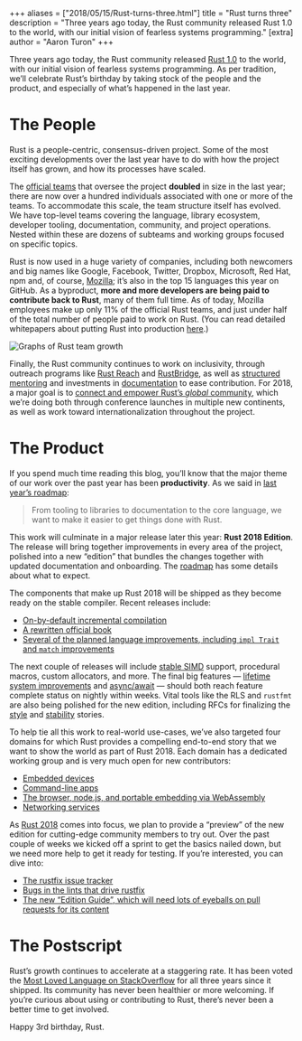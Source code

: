 +++
aliases = ["2018/05/15/Rust-turns-three.html"]
title = "Rust turns three"
description = "Three years ago today, the Rust community released Rust 1.0 to the world, with our initial vision of fearless systems programming."
[extra]
author = "Aaron Turon"
+++

Three years ago today, the Rust community released [Rust 1.0] to the world, with
our initial vision of fearless systems programming. As per tradition, we’ll
celebrate Rust’s birthday by taking stock of the people and the product, and
especially of what’s happened in the last year.

[Rust 1.0]: https://blog.rust-lang.org/2015/05/15/Rust-1.0.html

# The People

Rust is a people-centric, consensus-driven project. Some of the most exciting
developments over the last year have to do with how the project itself has
grown, and how its processes have scaled.

The [official teams](https://www.rust-lang.org/en-US/team.html) that oversee the
project **doubled** in size in the last year; there are now over a hundred
individuals associated with one or more of the teams. To accommodate this scale,
the team structure itself has evolved. We have top-level teams covering the
language, library ecosystem, developer tooling, documentation, community, and
project operations. Nested within these are dozens of subteams and working
groups focused on specific topics.

Rust is now used in a huge variety of companies, including both newcomers and
big names like Google, Facebook, Twitter, Dropbox, Microsoft, Red Hat, npm and,
of course, [Mozilla](https://blog.rust-lang.org/2017/11/14/Fearless-Concurrency-In-Firefox-Quantum.html);
it’s also in the top 15 languages this year on GitHub. As a byproduct, **more and more
developers are being paid to contribute back to Rust**, many of them full
time. As of today, Mozilla employees make up only 11% of the official Rust
teams, and just under half of the total number of people paid to work on
Rust. (You can read detailed whitepapers about putting Rust into
production [here](https://www.rust-lang.org/en-US/whitepapers.html).)

![Graphs of Rust team growth][team]

[team]: /images/2018-05-Third-Birthday/team.png

Finally, the Rust community continues to work on inclusivity, through outreach
programs like [Rust Reach](https://blog.rust-lang.org/2018/04/02/Increasing-Rusts-Reach-2018.html) and
[RustBridge](https://rustbridge.github.io/), as well as
[structured mentoring](https://blog.rust-lang.org/2017/09/18/impl-future-for-rust.html) and
investments in [documentation](https://rustc-dev-guide.rust-lang.org/)
to ease contribution. For 2018, a major goal is to
[connect and empower Rust’s *global* community](https://blog.rust-lang.org/2018/03/12/roadmap.html),
which we’re doing both through conference launches in multiple new continents,
as well as work toward internationalization throughout the project.

# The Product

If you spend much time reading this blog, you’ll know that the major theme of
our work over the past year has been **productivity**. As we said
in [last year’s roadmap](https://blog.rust-lang.org/2017/02/06/roadmap.html):

> From tooling to libraries to documentation to the core language, we want to
> make it easier to get things done with Rust.

This work will culminate in a major release later this year: **Rust 2018
Edition**. The release will bring together improvements in every area of the
project, polished into a new “edition” that bundles the changes together with
updated documentation and onboarding.
The [roadmap](https://blog.rust-lang.org/2018/03/12/roadmap.html) has some details about
what to expect.

The components that make up Rust 2018 will be shipped as they become ready on
the stable compiler. Recent releases include:

- [On-by-default incremental compilation](https://blog.rust-lang.org/2018/02/15/Rust-1.24.html)
- [A rewritten official book](https://blog.rust-lang.org/2018/05/10/Rust-1.26.html)
- [Several of the planned language improvements, including `impl Trait` and `match` improvements](https://blog.rust-lang.org/2018/05/10/Rust-1.26.html)

The next couple of releases will
include [stable SIMD](https://github.com/rust-lang/rust/issues/48556) support,
procedural macros, custom allocators, and more. The final big features
— [lifetime system improvements](https://github.com/rust-lang/rfcs/pull/2094)
and [async/await](https://github.com/rust-lang/rfcs/pull/2394) — should both
reach feature complete status on nightly within weeks. Vital tools like the RLS and
`rustfmt` are also being polished for the new edition, including RFCs for finalizing
the [style](https://github.com/rust-lang/rfcs/pull/2436)
and [stability](https://github.com/rust-lang/rfcs/pull/2437) stories.

To help tie all this work to real-world use-cases, we’ve also targeted four
domains for which Rust provides a compelling end-to-end story that we want to
show the world as part of Rust 2018. Each domain has a dedicated working group
and is very much open for new contributors:

- [Embedded devices](https://internals.rust-lang.org/t/announcing-the-embedded-devices-working-group/6839)
- [Command-line apps](https://internals.rust-lang.org/t/announcing-the-cli-working-group/6872)
- [The browser, node.js, and portable embedding via WebAssembly](https://internals.rust-lang.org/t/come-join-the-rust-and-webassembly-working-group/6845/2)
- [Networking services](https://internals.rust-lang.org/t/announcing-the-network-services-working-group-wg-net/7354)

As [Rust 2018](https://blog.rust-lang.org/2018/03/12/roadmap.html) comes into
focus, we plan to provide a “preview” of the new edition for cutting-edge
community members to try out. Over the past couple of weeks we kicked off a
sprint to get the basics nailed down, but we need more help to get it ready for
testing. If you’re interested, you can dive into:


- [The rustfix issue tracker](https://github.com/rust-lang-nursery/rustfix/issues/)
- [Bugs in the lints that drive rustfix](https://github.com/rust-lang/rust/issues?q=is%3Aopen+is%3Aissue+label%3AA-rust-2018-preview)
- [The new “Edition Guide”, which will need lots of eyeballs on pull requests for its content](https://github.com/rust-lang-nursery/edition-guide)

# The Postscript

Rust’s growth continues to accelerate at a staggering rate. It has been voted
the [Most Loved Language on StackOverflow](https://insights.stackoverflow.com/survey/2018/#most-loved-dreaded-and-wanted)
for all three years since it shipped. Its community has never been healthier or more
welcoming. If you’re curious about using or contributing to Rust, there’s never
been a better time to get involved.

Happy 3rd birthday, Rust.
